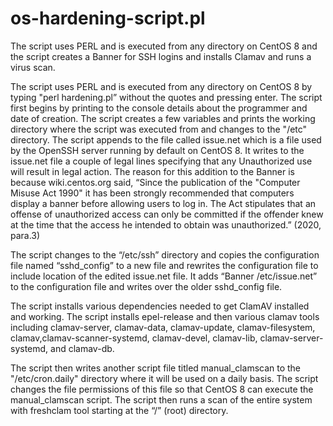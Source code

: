 # os-hardening-script.pl
The script uses PERL and is executed from any directory on CentOS 8 and the script creates a Banner for SSH logins and installs Clamav and runs a virus scan.

The script uses PERL and is executed from any directory on CentOS 8 by typing "perl hardening.pl” without the quotes and pressing enter. The script first begins by printing to the console details about the programmer and date of creation. The script creates a few variables and prints the working directory where the script was executed from and changes to the "/etc" directory. The script appends to the file called issue.net which is a file used by the OpenSSH server running by default on CentOS 8. It writes to the issue.net file a couple of legal lines specifying that any Unauthorized use will result in legal action. The reason for this addition to the Banner is because wiki.centos.org said, “Since the publication of the "Computer Misuse Act 1990" it has been strongly recommended that computers display a banner before allowing users to log in. The Act stipulates that an offense of unauthorized access can only be committed if the offender knew at the time that the access he intended to obtain was unauthorized.” (2020, para.3) 

The script changes to the “/etc/ssh” directory and copies the configuration file named “sshd_config” to a new file and rewrites the configuration file to include location of the edited issue.net file. It adds “Banner /etc/issue.net” to the configuration file and writes over the older sshd_config file. 

The script installs various dependencies needed to get ClamAV installed and working. The script installs epel-release and then various clamav tools including clamav-server, clamav-data, clamav-update, clamav-filesystem, clamav,clamav-scanner-systemd, clamav-devel, clamav-lib, clamav-server-systemd, and clamav-db.

The script then writes another script file titled manual_clamscan to the "/etc/cron.daily" directory where it will be used on a daily basis. The script changes the file permissions of this file so that CentOS 8 can execute the manual_clamscan script. The script then runs a scan of the entire system with freshclam tool starting at the “/” (root) directory.

